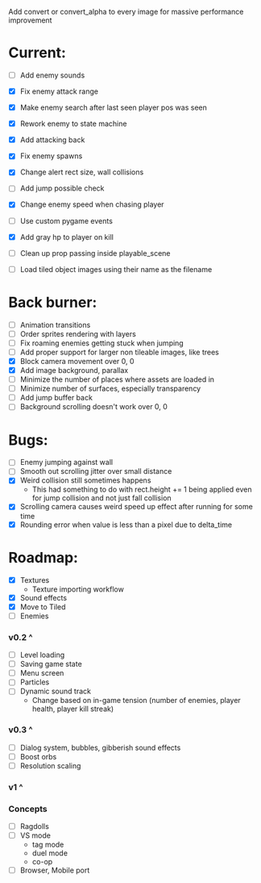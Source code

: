Add convert or convert_alpha to every image for massive performance improvement

# Current:

- [ ] Add enemy sounds
- [x] Fix enemy attack range
- [x] Make enemy search after last seen player pos was seen
- [x] Rework enemy to state machine
- [x] Add attacking back
- [x] Fix enemy spawns
- [x] Change alert rect size, wall collisions

- [ ] Add jump possible check
- [x] Change enemy speed when chasing player
- [ ] Use custom pygame events
- [x] Add gray hp to player on kill
- [ ] Clean up prop passing inside playable_scene
- [ ] Load tiled object images using their name as the filename

# Back burner:

- [ ] Animation transitions
- [ ] Order sprites rendering with layers
- [ ] Fix roaming enemies getting stuck when jumping
- [ ] Add proper support for larger non tileable images, like trees
- [x] Block camera movement over 0, 0
- [x] Add image background, parallax
- [ ] Minimize the number of places where assets are loaded in
- [ ] Minimize number of surfaces, especially transparency
- [ ] Add jump buffer back
- [ ] Background scrolling doesn't work over 0, 0

# Bugs:

- [ ] Enemy jumping against wall
- [ ] Smooth out scrolling jitter over small distance
- [x] Weird collision still sometimes happens
  - This had something to do with rect.height += 1 being applied even for jump collision and not just fall collision
- [x] Scrolling camera causes weird speed up effect after running for some time
- [x] Rounding error when value is less than a pixel due to delta_time

# Roadmap:

- [x] Textures
  - Texture importing workflow
- [x] Sound effects
- [x] Move to Tiled
- [ ] Enemies

### v0.2 ^

- [ ] Level loading
- [ ] Saving game state
- [ ] Menu screen
- [ ] Particles
- [ ] Dynamic sound track
  - Change based on in-game tension (number of enemies, player health, player kill streak)

### v0.3 ^

- [ ] Dialog system, bubbles, gibberish sound effects
- [ ] Boost orbs
- [ ] Resolution scaling

### v1 ^

### Concepts

- [ ] Ragdolls
- [ ] VS mode
  - tag mode
  - duel mode
  - co-op
- [ ] Browser, Mobile port
